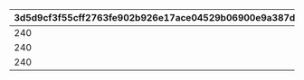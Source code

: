 |3d5d9cf3f55cff2763fe902b926e17ace04529b06900e9a387dfe4df7f25f42c|ae1280a2eedb072e16b115767a5c3209c0a9a8fc4c95fdac834f66a0e232eef6|24e7e74a30215f2ff114d06d65097ff13fc44476b55b9b4906c1dc03c69ff3a4|0f4a78e773334b43b14df94a4fb73310e4b5bd0145203752034dc960e339e510|bb2ab62d0a2a2710922abc2b1fef7e7b7c0e7345acdf71402d3351f9f18705a7|1dc711a1d71fe0af336879028e2bb6801dea445864afb01426a1f16c9fea2bff|c3c713ec02fda4ac1a7f7828d91dd29727afd4a7eea46ca0ebf722d8f892f0f6|559738c49d1155b9631fa2ea7966b60dc847a55f8026a54d8fda27be703965ac|d0afb6ba7c3e8efc7060865c4f9894e0025de133291d3ad292bb9864795d5b43|a655085c8d7d49dee140429b959b6486abe8f014c52d996ff32fe6c607ec198f|
| --- | --- | --- | --- | --- | --- | --- | --- | --- | --- |
|240|2024/02/25 14:59:59|1|114|27008|27011|27011|1|240|2023/08/15 15:00:00|
|240|2025/02/25 23:59:59|1|114|27013|27011|27011|2|240|2024/02/25 15:00:00|
|240|2026/02/25 23:59:59|1|114|27019|27011|27011|3|240|2025/02/26 00:00:00|